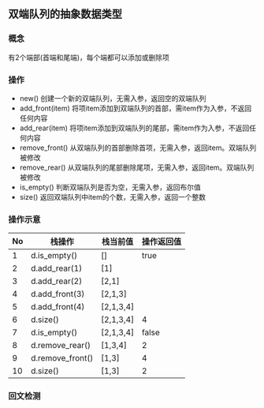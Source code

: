 ## 双端队列的抽象数据类型

### 概念
有2个端部(首端和尾端)，每个端都可以添加或删除项

### 操作
- new() 创建一个新的双端队列，无需入参，返回空的双端队列
- add_front(item) 将项item添加到双端队列的首部，需item作为入参，不返回任何内容
- add_rear(item) 将项item添加到双端队列的尾部，需item作为入参，不返回任何内容
- remove_front() 从双端队列的首部删除首项，无需入参，返回item。双端队列被修改
- remove_rear() 从双端队列的尾部删除尾项，无需入参，返回item。双端队列被修改
- is_empty() 判断双端队列是否为空，无需入参，返回布尔值
- size() 返回双端队列中item的个数，无需入参，返回一个整数

### 操作示意
| No | 栈操作              | 栈当前值      | 操作返回值 |
|----|------------------|-----------|-------|
| 1  | d.is_empty()     | []        | true  |
| 2  | d.add_rear(1)    | [1]       |       |
| 3  | d.add_rear(2)    | [2,1]     |       |
| 4  | d.add_front(3)   | [2,1,3]   |       |
| 5  | d.add_front(4)   | [2,1,3,4] |       |
| 6  | d.size()         | [2,1,3,4] | 4     |
| 7  | d.is_empty()     | [2,1,3,4] | false |
| 8  | d.remove_rear()  | [1,3,4]   | 2     |
| 9  | d.remove_front() | [1,3]     | 4     |
| 10 | d.size()         | [1,3]     | 2     |

### 回文检测